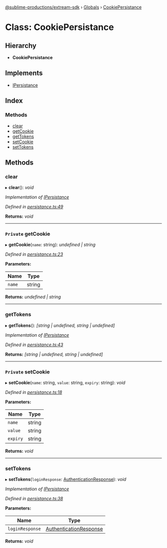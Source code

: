 [@sublime-productions/extream-sdk](../README.md) › [Globals](../globals.md) › [CookiePersistance](cookiepersistance.md)

# Class: CookiePersistance

## Hierarchy

* **CookiePersistance**

## Implements

* [IPersistance](../interfaces/ipersistance.md)

## Index

### Methods

* [clear](cookiepersistance.md#clear)
* [getCookie](cookiepersistance.md#private-getcookie)
* [getTokens](cookiepersistance.md#gettokens)
* [setCookie](cookiepersistance.md#private-setcookie)
* [setTokens](cookiepersistance.md#settokens)

## Methods

###  clear

▸ **clear**(): *void*

*Implementation of [IPersistance](../interfaces/ipersistance.md)*

*Defined in [persistance.ts:49](https://github.com/Extream-SaaS/ex-sdk/blob/4323002/src/persistance.ts#L49)*

**Returns:** *void*

___

### `Private` getCookie

▸ **getCookie**(`name`: string): *undefined | string*

*Defined in [persistance.ts:23](https://github.com/Extream-SaaS/ex-sdk/blob/4323002/src/persistance.ts#L23)*

**Parameters:**

Name | Type |
------ | ------ |
`name` | string |

**Returns:** *undefined | string*

___

###  getTokens

▸ **getTokens**(): *[string | undefined, string | undefined]*

*Implementation of [IPersistance](../interfaces/ipersistance.md)*

*Defined in [persistance.ts:43](https://github.com/Extream-SaaS/ex-sdk/blob/4323002/src/persistance.ts#L43)*

**Returns:** *[string | undefined, string | undefined]*

___

### `Private` setCookie

▸ **setCookie**(`name`: string, `value`: string, `expiry`: string): *void*

*Defined in [persistance.ts:18](https://github.com/Extream-SaaS/ex-sdk/blob/4323002/src/persistance.ts#L18)*

**Parameters:**

Name | Type |
------ | ------ |
`name` | string |
`value` | string |
`expiry` | string |

**Returns:** *void*

___

###  setTokens

▸ **setTokens**(`loginResponse`: [AuthenticationResponse](../interfaces/authenticationresponse.md)): *void*

*Implementation of [IPersistance](../interfaces/ipersistance.md)*

*Defined in [persistance.ts:38](https://github.com/Extream-SaaS/ex-sdk/blob/4323002/src/persistance.ts#L38)*

**Parameters:**

Name | Type |
------ | ------ |
`loginResponse` | [AuthenticationResponse](../interfaces/authenticationresponse.md) |

**Returns:** *void*
